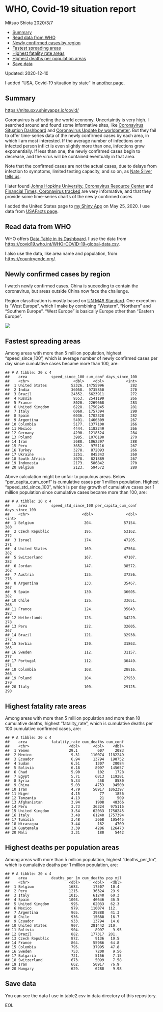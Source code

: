 WHO, Covid-19 situation report
================
Mitsuo Shiota
2020/3/7

  - [Summary](#summary)
  - [Read data from WHO](#read-data-from-who)
  - [Newly confirmed cases by region](#newly-confirmed-cases-by-region)
  - [Fastest spreading areas](#fastest-spreading-areas)
  - [Highest fatality rate areas](#highest-fatality-rate-areas)
  - [Highest deaths per population
    areas](#highest-deaths-per-population-areas)
  - [Save data](#save-data)

Updated: 2020-12-10

I added “USA, Covid-19 situation by state” in [another page](USA.md).

## Summary

<https://mitsuoxv.shinyapps.io/covid/>

Coronavirus is affecting the world economy. Uncertaintiy is very high. I
searched around and found some informative sites, like [Coronavirus
Situation
Dashboard](https://who.maps.arcgis.com/apps/opsdashboard/index.html#/c88e37cfc43b4ed3baf977d77e4a0667)
and [Coronavirus Update by
worldometer](https://www.worldometers.info/coronavirus/). But they fail
to offer time-series data of the newly confirmed cases by each area, in
which I am most interested. If the average number of infections one
infected person inflict is even slightly more than one, infections grow
exponentially. If less than one, the newly confirmed cases begin to
decrease, and the virus will be contained eventually in that area.

Note that the confirmed cases are not the actual cases, due to delays
from infection to symptoms, limited testing capacity, and so on, as
[Nate Silver tells
us](https://fivethirtyeight.com/features/coronavirus-case-counts-are-meaningless/).

I later found [Johns Hopkins University, Coronavirus Resource
Center](https://coronavirus.jhu.edu/) and [Financial Times, Coronavirus
tracked](https://www.ft.com/content/a26fbf7e-48f8-11ea-aeb3-955839e06441)
are very informative, and that they provide some time-series charts of
the newly confirmed cases.

I added the United States page to [my Shiny
App](https://mitsuoxv.shinyapps.io/covid/) on May 25, 2020. I use data
from [USAFacts
page](https://usafacts.org/visualizations/coronavirus-covid-19-spread-map/).

## Read data from WHO

WHO offers [Data Table in its Dashboard](https://covid19.who.int/table).
I use the data from
<https://covid19.who.int/WHO-COVID-19-global-data.csv>.

I also use the data, like area name and population, from
<https://countrycode.org/>.

## Newly confirmed cases by region

I watch newly confirmed cases. China is suceeding to contain the
coronavirus, but areas outside China now face the challenge.

Region classification is mostly based on [UN M49
Standard](https://unstats.un.org/unsd/methodology/m49/). One exception
is “West Europe”, which I make by combining “Western”, “Northern” and
“Southern Europe”. “West Europe” is basically Europe other than
“Eastern Europe”.

![](README_files/figure-gfm/chart-1.png)<!-- -->

## Fastest spreading areas

Among areas with more than 5 million population, highest
“speed\_since\_100”, which is average number of newly confirmed cases
per day since cumulative cases became more than 100, are:

    ## # A tibble: 20 x 4
    ##    area           speed_since_100 cum_conf days_since_100
    ##    <chr>                    <dbl>    <dbl>          <int>
    ##  1 United States           52326. 14755996            282
    ##  2 India                   36058.  9735850            270
    ##  3 Brazil                  24352.  6623911            272
    ##  4 Russia                   9553.  2541199            266
    ##  5 France                   8020.  2269668            283
    ##  6 United Kingdom           6228.  1750245            281
    ##  7 Italy                    6060.  1757394            290
    ##  8 Spain                    6036.  1702328            282
    ##  9 Argentina                5491.  1466309            267
    ## 10 Colombia                 5177.  1377100            266
    ## 11 Mexico                   4444.  1182249            266
    ## 12 Germany                  4290.  1218524            284
    ## 13 Poland                   3985.  1076180            270
    ## 14 Iran                     3688.  1062397            288
    ## 15 Peru                     3652.   975116            267
    ## 16 Turkey                   3278.   872093            266
    ## 17 Ukraine                  3251.   845343            260
    ## 18 South Africa             3078.   821889            267
    ## 19 Indonesia                2173.   586842            270
    ## 20 Belgium                  2123.   594572            280

Above calculation might be unfair to populous areas. Below
“per\_capita\_cum\_conf” is cumulative cases per 1 million population.
Highest “speed\_std\_since\_100”, which is per day growth of cumulative
cases per 1 million population since cumulative cases became more than
100, are:

    ## # A tibble: 20 x 4
    ##    area           speed_std_since_100 per_capita_cum_conf days_since_100
    ##    <chr>                        <dbl>               <dbl>          <int>
    ##  1 Belgium                       204.              57154.            280
    ##  2 Czech Republic                195.              53162.            272
    ##  3 Israel                        174.              47205.            271
    ##  4 United States                 169.              47564.            282
    ##  5 Switzerland                   167.              47107.            282
    ##  6 Jordan                        147.              38572.            262
    ##  7 Austria                       135.              37256.            276
    ##  8 Argentina                     133.              35467.            267
    ##  9 Spain                         130.              36605.            282
    ## 10 Chile                         126.              33651.            268
    ## 11 France                        124.              35043.            283
    ## 12 Netherlands                   123.              34229.            278
    ## 13 Peru                          122.              32605.            267
    ## 14 Brazil                        121.              32938.            272
    ## 15 Serbia                        120.              31863.            265
    ## 16 Sweden                        112.              31157.            277
    ## 17 Portugal                      112.              30449.            271
    ## 18 Colombia                      108.              28816.            266
    ## 19 Poland                        104.              27953.            270
    ## 20 Italy                         100.              29125.            290

## Highest fatality rate areas

Among areas with more than 5 million population and more than 10
cumulative deaths, highest “fatality\_rate”, which is cumulative deaths
per 100 cumulative confirmed cases, are:

    ## # A tibble: 20 x 4
    ##    area           fatality_rate cum_deaths cum_conf
    ##    <chr>                  <dbl>      <dbl>    <dbl>
    ##  1 Yemen                  29.1         607     2083
    ##  2 Mexico                  9.31     110074  1182249
    ##  3 Ecuador                 6.94      13794   198752
    ##  4 Sudan                   6.51       1307    20084
    ##  5 Bolivia                 6.18       8997   145657
    ##  6 Chad                    5.90        102     1728
    ##  7 Egypt                   5.71       6813   119281
    ##  8 Syria                   5.34        458     8580
    ##  9 China                   5.03       4753    94500
    ## 10 Iran                    4.79      50917  1062397
    ## 11 Niger                   4.15         77     1856
    ## 12 Tanzania                4.13         21      509
    ## 13 Afghanistan             3.94       1908    48366
    ## 14 Peru                    3.73      36324   975116
    ## 15 United Kingdom          3.54      62033  1750245
    ## 16 Italy                   3.48      61240  1757394
    ## 17 Tunisia                 3.48       3668   105445
    ## 18 Nicaragua               3.44        162     4709
    ## 19 Guatemala               3.39       4286   126473
    ## 20 Mali                    3.31        180     5442

## Highest deaths per population areas

Among areas with more than 5 million population, highest
“deaths\_per\_1m”, which is cumulative deaths per 1 million
population, are:

    ## # A tibble: 20 x 4
    ##    area           deaths_per_1m cum_deaths pop_mil
    ##    <chr>                  <dbl>      <dbl>   <dbl>
    ##  1 Belgium                1683.      17507   10.4 
    ##  2 Peru                   1215.      36324   29.9 
    ##  3 Italy                  1015.      61240   60.3 
    ##  4 Spain                  1003.      46646   46.5 
    ##  5 United Kingdom          995.      62033   62.3 
    ##  6 Mexico                  979.     110074  112.  
    ##  7 Argentina               965.      39888   41.3 
    ##  8 Chile                   936.      15680   16.7 
    ##  9 Ecuador                 933.      13794   14.8 
    ## 10 United States           907.     281442  310.  
    ## 11 Bolivia                 904.       8997    9.95
    ## 12 Brazil                  882.     177317  201.  
    ## 13 Czech Republic          872.       9136   10.5 
    ## 14 France                  864.      55986   64.8 
    ## 15 Colombia                795.      37995   47.8 
    ## 16 Sweden                  753.       7200    9.56
    ## 17 Bulgaria                721.       5156    7.15
    ## 18 Switzerland             673.       5099    7.58
    ## 19 Iran                    662.      50917   76.9 
    ## 20 Hungary                 629.       6280    9.98

## Save data

You can see the data I use in table2.csv in data directory of this
repository.

EOL
